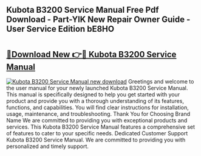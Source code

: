 ## Kubota B3200 Service Manual Free Pdf Download - Part-YlK New Repair Owner Guide - User Service Edition bE8HO

# <h2><a href="http://bc16704.oget.top/?id=Kubota+B3200+Service+Manual">🔗Download New 👉🔴 Kubota B3200 Service Manual</a></h2>

[![Kubota B3200 Service Manual new download](https://i.imgur.com/5g1atiW.png)](http://bc16704.oget.top/?id=Kubota+B3200+Service+Manual)
Greetings and welcome to the user manual for your newly launched Kubota B3200 Service Manual. This manual is specifically designed to help you get started with your product and provide you with a thorough understanding of its features, functions, and capabilities. You will find clear instructions for installation, usage, maintenance, and troubleshooting. Thank You for Choosing Brand Name We are committed to providing you with exceptional products and services. This Kubota B3200 Service Manual features a comprehensive set of features to cater to your specific needs. Dedicated Customer Support Kubota B3200 Service Manual. We are committed to providing you with personalized and timely support.
